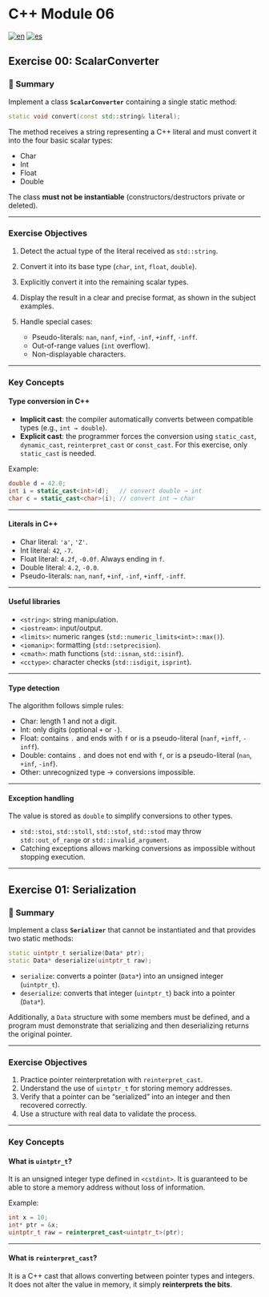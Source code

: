 # C++ Module 06

[![en](https://img.shields.io/badge/lang-English-blue.svg)](README.md)
[![es](https://img.shields.io/badge/lang-Español-red.svg)](README.es.md)



## Exercise 00: ScalarConverter

### 📌 Summary
Implement a class **`ScalarConverter`** containing a single static method:

```cpp
static void convert(const std::string& literal);
````

The method receives a string representing a C++ literal and must convert it into the four basic scalar types:

* Char
* Int
* Float
* Double

The class **must not be instantiable** (constructors/destructors private or deleted).

---

### Exercise Objectives

1. Detect the actual type of the literal received as `std::string`.
2. Convert it into its base type (`char`, `int`, `float`, `double`).
3. Explicitly convert it into the remaining scalar types.
4. Display the result in a clear and precise format, as shown in the subject examples.
5. Handle special cases:

   * Pseudo-literals: `nan`, `nanf`, `+inf`, `-inf`, `+inff`, `-inff`.
   * Out-of-range values (`int` overflow).
   * Non-displayable characters.

---

### Key Concepts

#### Type conversion in C++

* **Implicit cast**: the compiler automatically converts between compatible types (e.g., `int → double`).
* **Explicit cast**: the programmer forces the conversion using `static_cast`, `dynamic_cast`, `reinterpret_cast` or `const_cast`.
  For this exercise, only `static_cast` is needed.

Example:

```cpp
double d = 42.0;
int i = static_cast<int>(d);   // convert double → int
char c = static_cast<char>(i); // convert int → char
```

---

#### Literals in C++

* Char literal: `'a'`, `'Z'`.
* Int literal: `42`, `-7`.
* Float literal: `4.2f`, `-0.0f`. Always ending in `f`.
* Double literal: `4.2`, `-0.0`.
* Pseudo-literals: `nan`, `nanf`, `+inf`, `-inf`, `+inff`, `-inff`.

---

#### Useful libraries

* `<string>`: string manipulation.
* `<iostream>`: input/output.
* `<limits>`: numeric ranges (`std::numeric_limits<int>::max()`).
* `<iomanip>`: formatting (`std::setprecision`).
* `<cmath>`: math functions (`std::isnan`, `std::isinf`).
* `<cctype>`: character checks (`std::isdigit`, `isprint`).

---

#### Type detection

The algorithm follows simple rules:

* Char: length 1 and not a digit.
* Int: only digits (optional `+` or `-`).
* Float: contains `.` and ends with `f` or is a pseudo-literal (`nanf`, `+inff`, `-inff`).
* Double: contains `.` and does not end with `f`, or is a pseudo-literal (`nan`, `+inf`, `-inf`).
* Other: unrecognized type → conversions impossible.

---

#### Exception handling

The value is stored as `double` to simplify conversions to other types.

* `std::stoi`, `std::stoll`, `std::stof`, `std::stod` may throw `std::out_of_range` or `std::invalid_argument`.
* Catching exceptions allows marking conversions as impossible without stopping execution.

---

## Exercise 01: Serialization

### 📌 Summary

Implement a class **`Serializer`** that cannot be instantiated and that provides two static methods:

```cpp
static uintptr_t serialize(Data* ptr);
static Data* deserialize(uintptr_t raw);
```

* `serialize`: converts a pointer (`Data*`) into an unsigned integer (`uintptr_t`).
* `deserialize`: converts that integer (`uintptr_t`) back into a pointer (`Data*`).

Additionally, a `Data` structure with some members must be defined, and a program must demonstrate that serializing and then deserializing returns the original pointer.

---

### Exercise Objectives

1. Practice pointer reinterpretation with `reinterpret_cast`.
2. Understand the use of `uintptr_t` for storing memory addresses.
3. Verify that a pointer can be “serialized” into an integer and then recovered correctly.
4. Use a structure with real data to validate the process.

---

### Key Concepts

#### What is `uintptr_t`?

It is an unsigned integer type defined in `<cstdint>`. It is guaranteed to be able to store a memory address without loss of information.

Example:

```cpp
int x = 10;
int* ptr = &x;
uintptr_t raw = reinterpret_cast<uintptr_t>(ptr);
```

---

#### What is `reinterpret_cast`?

It is a C++ cast that allows converting between pointer types and integers.
It does not alter the value in memory, it simply **reinterprets the bits**.

